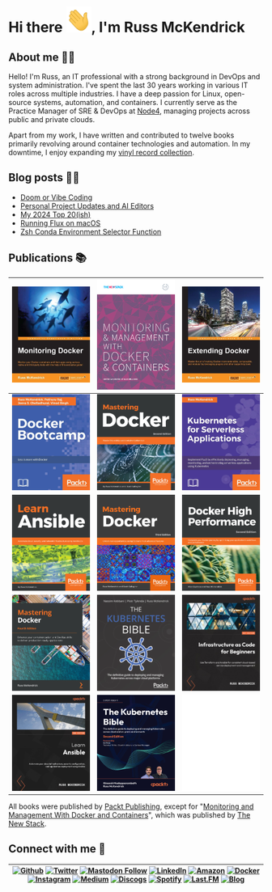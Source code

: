 # Hi there <img src="https://raw.githubusercontent.com/russmckendrick/russmckendrick/master/img/wave.gif" width="50" height="50" alt="Hello there">, I'm Russ McKendrick

## About me 🙎‍♂️
Hello! I'm Russ, an IT professional with a strong background in DevOps and system administration. I've spent the last 30 years working in various IT roles across multiple industries. I have a deep passion for Linux, open-source systems, automation, and containers. I currently serve as the Practice Manager of SRE & DevOps at [Node4](https://www.node4.co.uk/), managing projects across public and private clouds.

Apart from my work, I have written and contributed to twelve books primarily revolving around container technologies and automation. In my downtime, I enjoy expanding my [vinyl record collection](https://www.russ.fm/).

## Blog posts 🧑‍💻
<!-- BLOG-POST-LIST:START -->
- [Doom or Vibe Coding](https://www.russ.cloud/2025/05/26/doom-or-vibe-coding/)
- [Personal Project Updates and AI Editors](https://www.russ.cloud/2025/01/12/personal-project-updates-and-ai-editors/)
- [My 2024 Top 20&lpar;ish&rpar;](https://www.russ.cloud/2024/12/27/my-2024-top-20ish/)
- [Running Flux on macOS](https://www.russ.cloud/2024/11/24/running-flux-on-macos/)
- [Zsh Conda Environment Selector Function](https://www.russ.cloud/2024/11/17/zsh-conda-environment-selector-function/)
<!-- BLOG-POST-LIST:END -->

## Publications 📚

| <a href="https://www.packtpub.com/virtualization-and-cloud/monitoring-docker/"><img src="https://raw.githubusercontent.com/russmckendrick/russmckendrick/master/img/02.jpg" width="250"/></a> | <a href="https://thenewstack.io/ebooks/docker-and-containers/monitoring-management-docker-containers/"><img src="https://raw.githubusercontent.com/russmckendrick/russmckendrick/master/img/01.png" width="250"/></a> | <a href="https://www.packtpub.com/networking-and-servers/extending-docker/"><img src="https://raw.githubusercontent.com/russmckendrick/russmckendrick/master/img/03.jpg" width="250"/></a> |
|:---:|:---:|:---:|
| <img src="https://raw.githubusercontent.com/russmckendrick/russmckendrick/master/img/04.jpg" width="250"/> | <img src="https://raw.githubusercontent.com/russmckendrick/russmckendrick/master/img/05.jpg" width="250"/> | <a href="https://www.packtpub.com/product/kubernetes-for-serverless-applications/9781788620376"><img src="https://raw.githubusercontent.com/russmckendrick/russmckendrick/master/img/06.jpg" width="250"/></a> |
| <a href="https://www.packtpub.com/virtualization-and-cloud/learn-ansible/"><img src="https://raw.githubusercontent.com/russmckendrick/russmckendrick/master/img/07.png" width="250"/></a> | <img src="https://raw.githubusercontent.com/russmckendrick/russmckendrick/master/img/08.jpg" width="250"/> | <a href="https://www.packtpub.com/networking-and-servers/docker-high-performance-second-edition/"><img src="https://raw.githubusercontent.com/russmckendrick/russmckendrick/master/img/09.png" width="250"/></a> |
| <a href="https://www.packtpub.com/gb/cloud-networking/mastering-docker-fourth-edition/"><img src="https://raw.githubusercontent.com/russmckendrick/russmckendrick/master/img/10.jpg" width="250"/></a> | <a href="https://www.packtpub.com/product/the-kubernetes-bible/"><img src="https://raw.githubusercontent.com/russmckendrick/russmckendrick/master/img/11.png" width="250"/></a> | <a href="https://www.packtpub.com/product/infrastructure-as-code-for-beginners/9781837631636"><img src="https://raw.githubusercontent.com/russmckendrick/russmckendrick/master/img/12.jpg" width="250"/></a> |
| <a href="https://www.packtpub.com/product/learn-ansible-second-edition/9781835088913"><img src="https://raw.githubusercontent.com/russmckendrick/russmckendrick/master/img/13.jpg" width="250"/></a> | <a href="https://www.packtpub.com/en-gb/product/the-kubernetes-bible-9781835468241"><img src="https://raw.githubusercontent.com/russmckendrick/russmckendrick/master/img/14.jpg" width="250"/></a> | <img src="https://raw.githubusercontent.com/russmckendrick/russmckendrick/master/img/blank.png" width="250"/> |

All books were published by [Packt Publishing](https://www.packtpub.com/), except for "[Monitoring and Management With Docker and Containers](https://thenewstack.io/identifying-collecting-container-data/)", which was published by [The New Stack](https://thenewstack.io/).

## Connect with me 📨
|[![Github](https://img.shields.io/badge/-Github-000?style=flat&logo=Github&logoColor=white)](https://github.com/russmckendrick) [![Twitter](https://img.shields.io/badge/-Twitter-1da1f2?style=flat&logo=Twitter&logoColor=white)](https://twitter.com/russmckendrick/) [![Mastodon Follow](https://img.shields.io/mastodon/follow/109285992453842904?domain=https%3A%2F%2Fsocial.mckendrick.io)](https://social.mckendrick.io/@russ) [![LinkedIn](https://img.shields.io/badge/-LinkedIn-0077b5?style=flat&logo=Linkedin&logoColor=white)](https://www.linkedin.com/in/russmckendrick/) [![Amazon](https://img.shields.io/badge/-Amazon-ff9900?style=flat&logo=Amazon&logoColor=white)](https://www.amazon.com/author/russmckendrick) [![Docker](https://img.shields.io/badge/-Docker-0db7ed?style=flat&labelColor=0db7ed&logo=docker&logoColor=white)](https://hub.docker.com/u/russmckendrick/) [![Instagram](https://img.shields.io/badge/-Instagram-e1306c?style=flat&labelColor=e1306c&logo=Instagram&logoColor=white)](https://www.instagram.com/russmckendrick/) [![Medium](https://img.shields.io/badge/-Medium-00ab6c?style=flat&labelColor=00ab6c&logo=Medium&logoColor=white)](https://russmckendrick.medium.com/) [![Discogs](https://img.shields.io/badge/-Discogs-333333?style=flat&labelColor=333333&logo=Discogs&logoColor=white)](https://www.discogs.com/user/russmckend/collection?header=1) [![Spotify](https://img.shields.io/badge/-Spotify-1db954?style=flat&labelColor=1db954&logo=Spotify&logoColor=white)](https://open.spotify.com/user/russmckendrick) [![Last.FM](https://img.shields.io/badge/-Last.FM-D51007?style=flat&labelColor=D51007&logo=Last.FM&logoColor=white)](https://www.last.fm/user/RussMckendrick) [![Blog](https://img.shields.io/badge/-Blog-738A94?style=flat&labelColor=738A94&logo=Ghost&logoColor=white)](https://www.russ.cloud/) |
|:------:|
